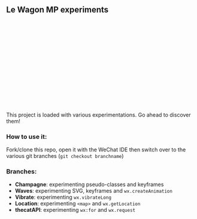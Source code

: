 ## Le Wagon MP experiments

![](image/lw.gif)

This project is loaded with various experimentations. Go ahead to discover them!

### How to use it:
Fork/clone this repo, open it with the WeChat IDE then switch over to the various git branches (`git checkout branchname`)

### Branches:
- **Champagne**: experimenting pseudo-classes and keyframes
- **Waves**: experimenting SVG, keyframes and `wx.createAnimation`
- **Vibrate**: experimenting `wx.vibrateLong`
- **Location**: experimenting `<map>` and `wx.getLocation`
- **thecatAPI**: experimenting `wx:for` and `wx.request`